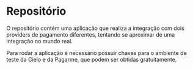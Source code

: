 # Repositório

O repositório contém uma aplicação que realiza a integração com dois providers de pagamento diferentes, tentando se aproximar de uma integração no mundo real.

Para rodar a aplicação é necessário possuir chaves para o ambiente de teste da Cielo e da Pagarme, que podem ser obtidas gratuitamente.